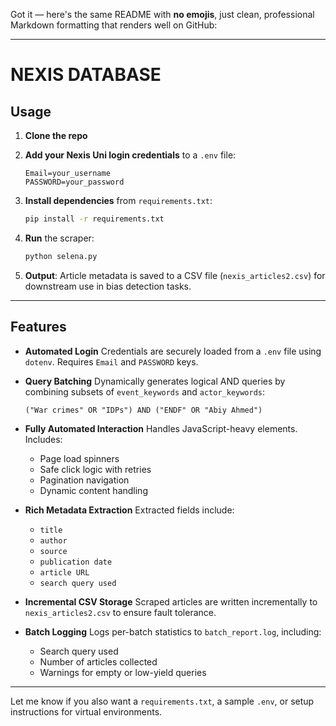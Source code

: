 Got it — here's the same README with **no emojis**, just clean, professional Markdown formatting that renders well on GitHub:

---

# NEXIS DATABASE

## Usage

1. **Clone the repo**
2. **Add your Nexis Uni login credentials** to a `.env` file:

   ```
   Email=your_username
   PASSWORD=your_password
   ```
3. **Install dependencies** from `requirements.txt`:

   ```bash
   pip install -r requirements.txt
   ```
4. **Run** the scraper:

   ```bash
   python selena.py
   ```
5. **Output**:
   Article metadata is saved to a CSV file (`nexis_articles2.csv`) for downstream use in bias detection tasks.

---

## Features

* **Automated Login**
  Credentials are securely loaded from a `.env` file using `dotenv`. Requires `Email` and `PASSWORD` keys.

* **Query Batching**
  Dynamically generates logical AND queries by combining subsets of `event_keywords` and `actor_keywords`:

  ```
  ("War crimes" OR "IDPs") AND ("ENDF" OR "Abiy Ahmed")
  ```

* **Fully Automated Interaction**
  Handles JavaScript-heavy elements. Includes:

  * Page load spinners
  * Safe click logic with retries
  * Pagination navigation
  * Dynamic content handling

* **Rich Metadata Extraction**
  Extracted fields include:

  * `title`
  * `author`
  * `source`
  * `publication date`
  * `article URL`
  * `search query used`

* **Incremental CSV Storage**
  Scraped articles are written incrementally to `nexis_articles2.csv` to ensure fault tolerance.

* **Batch Logging**
  Logs per-batch statistics to `batch_report.log`, including:

  * Search query used
  * Number of articles collected
  * Warnings for empty or low-yield queries

---

Let me know if you also want a `requirements.txt`, a sample `.env`, or setup instructions for virtual environments.

